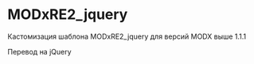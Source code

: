 # MODxRE2_jquery

Кастомизация шаблона MODxRE2_jquery для версий MODX выше 1.1.1

Перевод на jQuery
